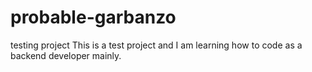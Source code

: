 # probable-garbanzo
testing project
This is a test project and I am learning how to code as a backend developer mainly.
